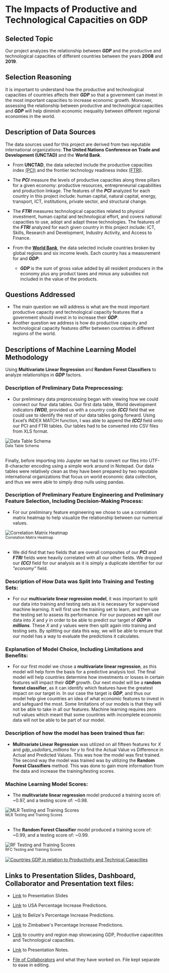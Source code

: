 # The Impacts of Productive and Technological Capacities on GDP

## Selected Topic

Our project analyzes the relationship between ***GDP*** and the productive and technological capacities of different countries between the years **2008** and **2019**.


## Selection Reasoning

It is important to understand how the productive and technological capacities of countries affects their ***GDP*** so that a government can invest in the most important capacities to increase economic growth. Moreover, assessing the relationship between productive and technological capacities and ***GDP*** will help diminish economic inequality between different regional economies in the world.

## Description of Data Sources

The data sources used for this project are derived from two reputable international organizations:
**The United Nations Conference on Trade and Development (UNCTAD)** and the **World Bank**.


- From **UNCTAD**, the data selected include the productive capacities index [(PCI)](/Data/Clean_Data/Productive_capacities_index,annual.csv) and the frontier technology readiness index [(FTRI)](/Data/Clean_Data/Frontier_technology_readiness_index,annual.csv).

- The ***PCI*** measure the levels of productive capacities along three pillars for a given economy: productive resources, entrepreneurial capabilities and production linkage. The features of the ***PCI*** analyzed for each country in this project include: human capital, natural capital, energy, transport, ICT, institutions, private sector, and structural change.

- The ***FTRI*** measures technological capacities related to physical investment, human capital and technological effort, and covers national capacities to use, adopt and adapt these technologies. The features of the ***FTRI*** analyzed for each given country in this project include: ICT, Skills, Research and Development, Industry Activity, and Access to Finance.

- From the **[World Bank](https://data.worldbank.org/indicator/NY.GDP.PCAP.CD?end=2021&name_desc=true&start=2021)**, the data selected include countries broken by global regions and six income levels. Each country has a measurement for and ***GDP***: <br>
    - ***GDP*** is the sum of gross value added by all resident producers in the economy plus any product taxes and minus any subsidies not included in the value of the products.


## Questions Addressed

- The main question we will address is what are the most important productive capacity and technological capacity features that a government should invest in to increase their ***GDP***.<br>
- Another question we address is how do productive capacity and technological capacity features differ between countries in different regions of the world.


## Descriptions of Machine Learning Model Methodology

Using **Multivariate Linear Regression** and **Random Forest Classifiers** to analyze relationships in ***GDP*** factors.

### Description of Preliminary Data Preprocessing:

  * Our preliminary data preprocessing began with viewing how we could connect our four data tables. Our first data table, World development indicators ***(WDI)***, provided us with a country code ***(CC)*** field that we could use to identify the rest of our data tables going forward. Using Excel’s INDEX MATCH function, I was able to append the ***(CC)*** field onto our PCI and FTRI tables. Our tables had to be converted into CSV files from XLS format.<br>

  ![Data Table Schema](Resources/Images/Old_Model_Images/Database_Schema.png)
  <br><sub>Data Table Schema</sub><br><br>

  Finally, before importing into Jupyter we had to convert our files into UTF-8-character encoding using a simple work around in Notepad. Our data tables were relatively clean as they have been prepared by two reputable international organizations that focus on world economic data collection, and thus we were able to simply drop nulls using pandas.


### Description of Preliminary Feature Engineering and Preliminary Feature Selection, Including Decision-Making Process:

  * For our preliminary feature engineering we chose to use a correlation matrix heatmap to help visualize the relationship between our numerical values.<br>

  ![Correlation Matrix Heatmap](Resources/Images/Final_Model_Images/Correlation_matrix.PNG)
  <br><sub>Correlation Matrix Heatmap</sub><br><br>

  * We did find that two fields that are overall composites of our ***PCI*** and ***FTRI*** fields were heavily correlated with all our other fields. We dropped our ***(CC)*** field for our analysis as it is simply a duplicate identifier for our *"economy"* field.
 

### Description of How Data was Split Into Training and Testing Sets:

  * For our **multivariate linear regression model**, it was important to split our data into training and testing sets as it is necessary for supervised machine learning. It will first use the training set to learn, and then use the testing set to assess its performance. For our purposes we split our data into *X* and *y* in order to be able to predict our target of ***GDP in millions***. These *X* and *y* values were then split again into training and testing sets. By splitting our data this way, we will be able to ensure that our model has a way to evaluate the predictions it calculates.


### Explanation of Model Choice, Including Limitations and Benefits:

  * For our first model we chose a **multivariate linear regression**, as this model will help form the basis for a predictive analysis tool. The final model will help countries determine how investments or losses in certain features will impact their ***GDP*** growth. Our next model will be a **random forest classifier**, as it can identify which features have the greatest impact on our target in. In our case the target is ***GDP***, and thus our model help give countries an idea of what economic features to invest in and safeguard the most. Some limitations of our models is that they will not be able to take in all our features. Machine learning requires zero null values which meant that some countries with incomplete economic data will not be able to be part of our model.


### Description of how the model has been trained thus far:

  * **Mulitvariate Linear Regression** was utilized on all fifteen features for *X* and *gdp_usdollars_millions* for *y* to find the Actual Value vs Difference in Actual and Predicted Values. This was how the model was first trained. The second way the model was trained was by utilizing the **Random Forest Classifiers** method. This was done to gain more information from the data and increase the training/testing scores.


### Machine Learning Model Scores:

  * The **mulitvariate linear regression** model produced a training score of: ~0.97, and a testing score of: ~0.98.

  ![MLR Testing and Training Scores](Resources/Images/Final_Model_Images/Regression_score.PNG)
  <br><sub>MLR Testing and Training Scores</sub><br><br>

  * The **Random Forest Classifier** model produced a training score of: ~0.99, and a testing score of: ~0.99.

  ![RF Testing and Training Scores](Resources/Images/Final_Model_Images/RandomForest_score.PNG)
  <br><sub>RFC Testing and Training Scores<sub><br>


<div class='tableauPlaceholder' id='viz1668732554616' style='position: relative'><noscript><a href='#'><img alt='Countries GDP in relation to Productivity and Technical Capacities ' src='https:&#47;&#47;public.tableau.com&#47;static&#47;images&#47;TJ&#47;TJ7QWK863&#47;1_rss.png' style='border: none' /></a></noscript><object class='tableauViz'  style='display:none;'><param name='host_url' value='https%3A%2F%2Fpublic.tableau.com%2F' /> <param name='embed_code_version' value='3' /> <param name='path' value='shared&#47;TJ7QWK863' /> <param name='toolbar' value='yes' /><param name='static_image' value='https:&#47;&#47;public.tableau.com&#47;static&#47;images&#47;TJ&#47;TJ7QWK863&#47;1.png' /> <param name='animate_transition' value='yes' /><param name='display_static_image' value='yes' /><param name='display_spinner' value='yes' /><param name='display_overlay' value='yes' /><param name='display_count' value='yes' /><param name='language' value='en-US' /></object></div>                <script type='text/javascript'>                    var divElement = document.getElementById('viz1668732554616');                    var vizElement = divElement.getElementsByTagName('object')[0];                    vizElement.style.width='100%';vizElement.style.height=(divElement.offsetWidth*0.75)+'px';                    var scriptElement = document.createElement('script');                    scriptElement.src = 'https://public.tableau.com/javascripts/api/viz_v1.js';                    vizElement.parentNode.insertBefore(scriptElement, vizElement);                </script>

## Links to Presentation Slides, Dashboard, Collaborator and Presentation text files:

 - [Link](https://docs.google.com/presentation/d/1Jcp-525SAy1fqANWJpyrW5gBkoJuHJ20XVnxLsWbyDU/edit?usp=sharing) to Presentation Slides

 - [Link](https://public.tableau.com/app/profile/joseph.larose/viz/USAGPDIncreasePredictions/USA) to USA Percentage Increase Predictions.

 - [Link](https://public.tableau.com/app/profile/joseph.larose/viz/BelizeGPDIncreasePredictions/Belize) to Belize's Percentage Increase Predictions.

 - [Link](https://public.tableau.com/app/profile/joseph.larose/viz/ZimbabweGDPIncreasePredictions/Zimbabwe) to Zimbabwe's Percentage Increase Predictions.

  - [Link](https://public.tableau.com/app/profile/joseph.larose/viz/CountriesGDPRelationship/CNTRY-GDP) to country and region map showcasing GDP, Productive capacitites and Technological capacities.

 - [Link](https://docs.google.com/document/d/1mGWqPEkqyLVoLMZf_UMSj-bgQHhv7QTlxqMlQqd-GJQ/edit) to Presentation Notes.


 - [File of Collaborators](Resources/Collaborators.txt) and what they have worked on. File kept separate to ease in editing.
